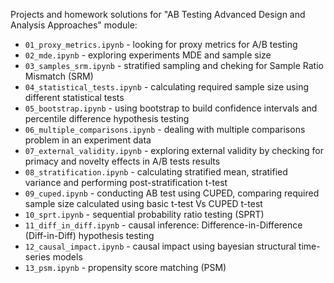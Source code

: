 Projects and homework solutions for "AB Testing Advanced Design and Analysis Approaches" module:

- `01_proxy_metrics.ipynb` - looking for proxy metrics for A/B testing
- `02_mde.ipynb` - exploring experiments MDE and sample size
- `03_samples_srm.ipynb` - stratified sampling and cheking for Sample Ratio Mismatch (SRM)
- `04_statistical_tests.ipynb` - calculating required sample size using different statistical tests
- `05_bootstrap.ipynb` - using bootstrap to build confidence intervals and percentile difference hypothesis testing
- `06_multiple_comparisons.ipynb` - dealing with multiple comparisons problem in an experiment data
- `07_external_validity.ipynb` - exploring external validity by checking for primacy and novelty effects in A/B tests results
- `08_stratification.ipynb` - calculating stratified mean, stratified variance and performing post-stratification t-test
- `09_cuped.ipynb` - conducting AB test using CUPED, comparing required sample size calculated using basic t-test Vs CUPED t-test
- `10_sprt.ipynb` - sequential probability ratio testing (SPRT)
- `11_diff_in_diff.ipynb` - causal inference: Difference-in-Difference (Diff-in-Diff) hypothesis testing
- `12_causal_impact.ipynb` - causal impact using bayesian structural time-series models
- `13_psm.ipynb` - propensity score matching (PSM)
